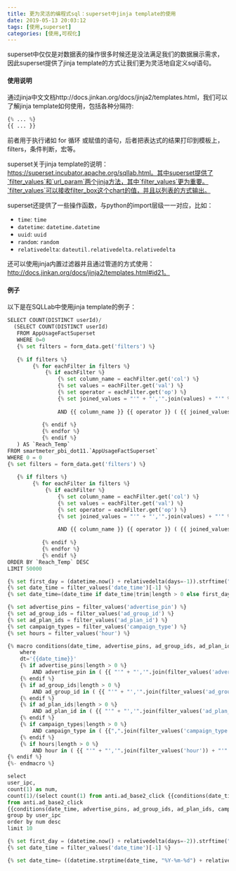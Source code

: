 ```yaml
---
title: 更为灵活的编程式sql：superset中jinja template的使用
date: 2019-05-13 20:03:12
tags: [使用,superset]
categories: [使用,可视化]
---
```


superset中仅仅是对数据表的操作很多时候还是没法满足我们的数据展示需求，因此superset提供了jinja template的方式让我们更为灵活地自定义sql语句。

#### 使用说明

通过jinja中文文档http://docs.jinkan.org/docs/jinja2/templates.html，我们可以了解jinja template如何使用，包括各种分隔符: 

```python
{% ... %}
{{ ... }} 
```

前者用于执行诸如 for 循环 或赋值的语句，后者把表达式的结果打印到模板上，filters，条件判断，宏等。

superset关于jinja template的说明：https://superset.incubator.apache.org/sqllab.html。其中superset提供了`filter_values`和`url_param`两个jinja方法，其中`filter_values`更为重要。`filter_values`可以接收filter_box这个chart的值，并且以列表的方式输出。

superset还提供了一些操作函数，与python的import层级一一对应，比如：

- `time`: `time`
- `datetime`: `datetime.datetime`
- `uuid`: `uuid`
- `random`: `random`
- `relativedelta`: `dateutil.relativedelta.relativedelta`

还可以使用jinja内置过滤器并且通过管道的方式使用：http://docs.jinkan.org/docs/jinja2/templates.html#id21。

<!--more-->

#### 例子

以下是在SQLLab中使用jinja template的例子：

```python
SELECT COUNT(DISTINCT userId)/
  (SELECT COUNT(DISTINCT userId)
   FROM AppUsageFactSuperset
   WHERE 0=0
   {% set filters = form_data.get('filters') %}
   
   {% if filters %}
		{% for eachFilter in filters %}
			{% if eachFilter %}
				{% set column_name = eachFilter.get('col') %}
				{% set values = eachFilter.get('val') %}
				{% set operator = eachFilter.get('op') %}
				{% set joined_values = "'" + "','".join(values) + "'" %}
				
				AND {{ column_name }} {{ operator }} ( {{ joined_values }} )
			
		   {% endif %}
		   {% endfor %}
		   {% endif %}
   ) AS `Reach_Temp`
FROM smartmeter_pbi_dot11.`AppUsageFactSuperset`
WHERE 0 = 0
{% set filters = form_data.get('filters') %}
   
   {% if filters %}
		{% for eachFilter in filters %}
			{% if eachFilter %}
				{% set column_name = eachFilter.get('col') %}
				{% set values = eachFilter.get('val') %}
				{% set operator = eachFilter.get('op') %}
				{% set joined_values = "'" + "','".join(values) + "'" %}
				
				AND {{ column_name }} {{ operator }} ( {{ joined_values }} ) 
			
		   {% endif %}
		   {% endfor %}
		   {% endif %}
ORDER BY `Reach_Temp` DESC
LIMIT 50000
```





```python
{% set first_day = (datetime.now() + relativedelta(days=-1)).strftime("%Y-%m-%d") %}
{% set date_time = filter_values('date_time')[-1] %}
{% set date_time=(date_time if date_time|trim|length > 0 else first_day) %}

{% set advertise_pins = filter_values('advertise_pin') %}
{% set ad_group_ids = filter_values('ad_group_id') %}
{% set ad_plan_ids = filter_values('ad_plan_id') %}
{% set campaign_types = filter_values('campaign_type') %}
{% set hours = filter_values('hour') %}

{% macro conditions(date_time, advertise_pins, ad_group_ids, ad_plan_ids, campaign_types, hours) -%}
    where
    dt='{{date_time}}' 
    {% if advertise_pins|length > 0 %}
        AND advertise_pin in ( {{ "'" + "','".join(filter_values('advertise_pin')) + "'" }} )
    {% endif %}
    {% if ad_group_ids|length > 0 %}
        AND ad_group_id in ( {{ "'" + "','".join(filter_values('ad_group_id')) + "'" }} )
    {% endif %}
    {% if ad_plan_ids|length > 0 %}
        AND ad_plan_id in ( {{ "'" + "','".join(filter_values('ad_plan_id')) + "'" }} )
    {% endif %}
    {% if campaign_types|length > 0 %}
        AND campaign_type in ( {{",".join(filter_values('campaign_type'))}} )
    {% endif %}
    {% if hours|length > 0 %}
        AND hour in ( {{ "'" + "','".join(filter_values('hour')) + "'" }} )
{% endif %}
{%- endmacro %}

select
user_ipc,
count(1) as num,
count(1)/(select count(1) from anti.ad_base2_click {{conditions(date_time, advertise_pins, ad_group_ids, ad_plan_ids, campaign_types, hours)}} ) as ratio
from anti.ad_base2_click
{{conditions(date_time, advertise_pins, ad_group_ids, ad_plan_ids, campaign_types, hours)}}
group by user_ipc
order by num desc
limit 10
```

```python
{% set first_day = (datetime.now() + relativedelta(days=-2)).strftime("%Y-%m-%d") %}
{% set date_time = filter_values('date_time')[-1] %}

{% set date_time= ((datetime.strptime(date_time, "%Y-%m-%d") + relativedelta(days=-1)).strftime("%Y-%m-%d")  if date_time|trim|length > 0 else first_day) %}
```

